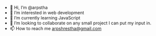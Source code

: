 - 👋 Hi, I’m @arpstha
- 👀 I’m interested in web development
- 🌱 I’m currently learning JavaScript
- 💞️ I’m looking to collaborate on any small project I can put my input in.
- 📫 How to reach me arpshrestha@gmail.com

<!---
arpstha/arpstha is a ✨ special ✨ repository because its `README.md` (this file) appears on your GitHub profile.
You can click the Preview link to take a look at your changes.
--->
